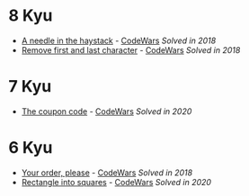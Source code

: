 # 8 Kyu

- [A needle in the haystack](8Kyu/ANeedleInTheHaystack.cs) - [CodeWars](https://www.codewars.com/kata/56676e8fabd2d1ff3000000c) _Solved in 2018_
- [Remove first and last character](8Kyu/RemoveFirstAndLastCharacter.cs) - [CodeWars](https://www.codewars.com/kata/56bc28ad5bdaeb48760009b0) _Solved in 2018_

# 7 Kyu

- [The coupon code](7Kyu/TheCouponCode.cs) - [CodeWars](https://www.codewars.com/kata/539de388a540db7fec000642) _Solved in 2020_

# 6 Kyu

- [Your order, please](6Kyu/YourOrderPlease.cs) - [CodeWars](https://www.codewars.com/kata/55c45be3b2079eccff00010f) _Solved in 2018_
- [Rectangle into squares](6Kyu/RectangleIntoSquares.cs) - [CodeWars](https://www.codewars.com/kata/55466989aeecab5aac00003e) _Solved in 2020_
